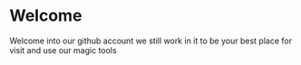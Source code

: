 # Welcome
Welcome into our github account we still work in it to be your best place for visit and use our magic tools
